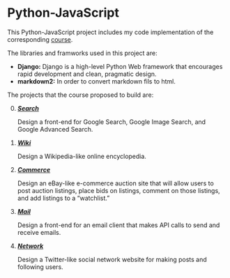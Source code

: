 # Python-JavaScript
  This Python-JavaScript project includes my code implementation of the corresponding [course](https://cs50.harvard.edu/web/2020/).



The libraries and framworks used in this project are:

  - **Django:** Django is a high-level Python Web framework that encourages rapid development and clean, pragmatic design.
  - **markdown2:** In order to convert markdown fils to html.



The projects that the course proposed to build are:

  0. [***Search***](https://github.com/sshmo/Python-JavaScript/tree/master/Projects/p0)

      Design a front-end for Google Search, Google Image Search, and Google Advanced Search.

  1. [***Wiki***](https://github.com/sshmo/Python-JavaScript/tree/master/Projects/p1)

      Design a Wikipedia-like online encyclopedia.

  2. [***Commerce***](https://github.com/sshmo/Python-JavaScript/tree/master/Projects/p2)

      Design an eBay-like e-commerce auction site that will allow users to post auction listings, place bids on listings, comment on those listings, and add listings to a “watchlist.”

  3. [***Mail***](https://github.com/sshmo/Python-JavaScript/tree/master/Projects/p3)

      Design a front-end for an email client that makes API calls to send and receive emails.

  4. [***Network***](https://github.com/sshmo/Python-JavaScript/tree/master/Projects/p4)

      Design a Twitter-like social network website for making posts and following users.
